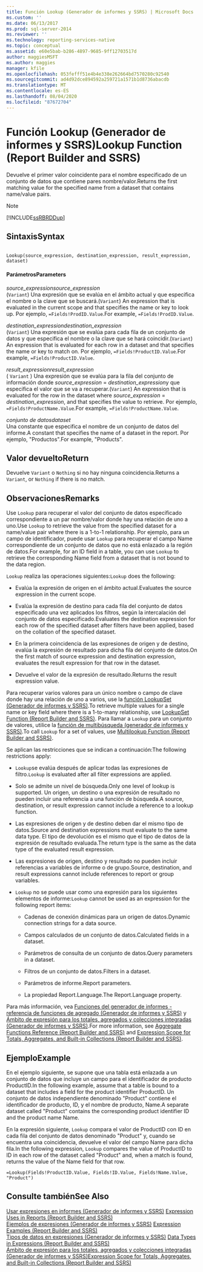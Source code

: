 ```yaml
---
title: Función Lookup (Generador de informes y SSRS) | Microsoft Docs
ms.custom: ''
ms.date: 06/13/2017
ms.prod: sql-server-2014
ms.reviewer: ''
ms.technology: reporting-services-native
ms.topic: conceptual
ms.assetid: e60e5bab-b286-4897-9685-9ff12703517d
author: maggiesMSFT
ms.author: maggies
manager: kfile
ms.openlocfilehash: 053fefff51e4b4e338e262664bd7570280c92540
ms.sourcegitcommit: ad4d92dce894592a259721a1571b1d8736abacdb
ms.translationtype: MT
ms.contentlocale: es-ES
ms.lasthandoff: 08/04/2020
ms.locfileid: "87672704"
---
```

# <a name="lookup-function-report-builder-and-ssrs"></a><span data-ttu-id="b1e1c-102">Función Lookup (Generador de informes y SSRS)</span><span class="sxs-lookup"><span data-stu-id="b1e1c-102">Lookup Function (Report Builder and SSRS)</span></span>
  <span data-ttu-id="b1e1c-103">Devuelve el primer valor coincidente para el nombre especificado de un conjunto de datos que contiene pares nombre/valor.</span><span class="sxs-lookup"><span data-stu-id="b1e1c-103">Returns the first matching value for the specified name from a dataset that contains name/value pairs.</span></span>  
  
> [!NOTE]  
>  [!INCLUDE[ssRBRDDup](../../includes/ssrbrddup-md.md)]  
  
## <a name="syntax"></a><span data-ttu-id="b1e1c-104">Sintaxis</span><span class="sxs-lookup"><span data-stu-id="b1e1c-104">Syntax</span></span>  
  
```  
  
Lookup(source_expression, destination_expression, result_expression, dataset)  
```  
  
#### <a name="parameters"></a><span data-ttu-id="b1e1c-105">Parámetros</span><span class="sxs-lookup"><span data-stu-id="b1e1c-105">Parameters</span></span>  
 <span data-ttu-id="b1e1c-106">*source_expression*</span><span class="sxs-lookup"><span data-stu-id="b1e1c-106">*source_expression*</span></span>  
 <span data-ttu-id="b1e1c-107">(`Variant`) Una expresión que se evalúa en el ámbito actual y que especifica el nombre o la clave que se buscará.</span><span class="sxs-lookup"><span data-stu-id="b1e1c-107">(`Variant`) An expression that is evaluated in the current scope and that specifies the name or key to look up.</span></span> <span data-ttu-id="b1e1c-108">Por ejemplo, `=Fields!ProdID.Value`.</span><span class="sxs-lookup"><span data-stu-id="b1e1c-108">For example, `=Fields!ProdID.Value`.</span></span>  
  
 <span data-ttu-id="b1e1c-109">*destination_expression*</span><span class="sxs-lookup"><span data-stu-id="b1e1c-109">*destination_expression*</span></span>  
 <span data-ttu-id="b1e1c-110">(`Variant`) Una expresión que se evalúa para cada fila de un conjunto de datos y que especifica el nombre o la clave que se hará coincidir.</span><span class="sxs-lookup"><span data-stu-id="b1e1c-110">(`Variant`) An expression that is evaluated for each row in a dataset and that specifies the name or key to match on.</span></span> <span data-ttu-id="b1e1c-111">Por ejemplo, `=Fields!ProductID.Value`.</span><span class="sxs-lookup"><span data-stu-id="b1e1c-111">For example, `=Fields!ProductID.Value`.</span></span>  
  
 <span data-ttu-id="b1e1c-112">*result_expression*</span><span class="sxs-lookup"><span data-stu-id="b1e1c-112">*result_expression*</span></span>  
 <span data-ttu-id="b1e1c-113">( `Variant` ) Una expresión que se evalúa para la fila del conjunto de información donde *source_expression*  =  *destination_expression*y que especifica el valor que se va a recuperar.</span><span class="sxs-lookup"><span data-stu-id="b1e1c-113">(`Variant`) An expression that is evaluated for the row in the dataset where *source_expression* = *destination_expression*, and that specifies the value to retrieve.</span></span> <span data-ttu-id="b1e1c-114">Por ejemplo, `=Fields!ProductName.Value`.</span><span class="sxs-lookup"><span data-stu-id="b1e1c-114">For example, `=Fields!ProductName.Value`.</span></span>  
  
 <span data-ttu-id="b1e1c-115">*conjunto de datos*</span><span class="sxs-lookup"><span data-stu-id="b1e1c-115">*dataset*</span></span>  
 <span data-ttu-id="b1e1c-116">Una constante que especifica el nombre de un conjunto de datos del informe.</span><span class="sxs-lookup"><span data-stu-id="b1e1c-116">A constant that specifies the name of a dataset in the report.</span></span> <span data-ttu-id="b1e1c-117">Por ejemplo, "Productos".</span><span class="sxs-lookup"><span data-stu-id="b1e1c-117">For example, "Products".</span></span>  
  
## <a name="return"></a><span data-ttu-id="b1e1c-118">Valor devuelto</span><span class="sxs-lookup"><span data-stu-id="b1e1c-118">Return</span></span>  
 <span data-ttu-id="b1e1c-119">Devuelve `Variant` o `Nothing` si no hay ninguna coincidencia.</span><span class="sxs-lookup"><span data-stu-id="b1e1c-119">Returns a `Variant`, or `Nothing` if there is no match.</span></span>  
  
## <a name="remarks"></a><span data-ttu-id="b1e1c-120">Observaciones</span><span class="sxs-lookup"><span data-stu-id="b1e1c-120">Remarks</span></span>  
 <span data-ttu-id="b1e1c-121">Use `Lookup` para recuperar el valor del conjunto de datos especificado correspondiente a un par nombre/valor donde hay una relación de uno a uno.</span><span class="sxs-lookup"><span data-stu-id="b1e1c-121">Use `Lookup` to retrieve the value from the specified dataset for a name/value pair where there is a 1-to-1 relationship.</span></span> <span data-ttu-id="b1e1c-122">Por ejemplo, para un campo de identificador, puede usar `Lookup` para recuperar el campo Name correspondiente de un conjunto de datos que no está enlazado a la región de datos.</span><span class="sxs-lookup"><span data-stu-id="b1e1c-122">For example, for an ID field in a table, you can use `Lookup` to retrieve the corresponding Name field from a dataset that is not bound to the data region.</span></span>  
  
 <span data-ttu-id="b1e1c-123">`Lookup` realiza las operaciones siguientes:</span><span class="sxs-lookup"><span data-stu-id="b1e1c-123">`Lookup` does the following:</span></span>  
  
-   <span data-ttu-id="b1e1c-124">Evalúa la expresión de origen en el ámbito actual.</span><span class="sxs-lookup"><span data-stu-id="b1e1c-124">Evaluates the source expression in the current scope.</span></span>  
  
-   <span data-ttu-id="b1e1c-125">Evalúa la expresión de destino para cada fila del conjunto de datos especificado una vez aplicados los filtros, según la intercalación del conjunto de datos especificado.</span><span class="sxs-lookup"><span data-stu-id="b1e1c-125">Evaluates the destination expression for each row of the specified dataset after filters have been applied, based on the collation of the specified dataset.</span></span>  
  
-   <span data-ttu-id="b1e1c-126">En la primera coincidencia de las expresiones de origen y de destino, evalúa la expresión de resultado para dicha fila del conjunto de datos.</span><span class="sxs-lookup"><span data-stu-id="b1e1c-126">On the first match of source expression and destination expression, evaluates the result expression for that row in the dataset.</span></span>  
  
-   <span data-ttu-id="b1e1c-127">Devuelve el valor de la expresión de resultado.</span><span class="sxs-lookup"><span data-stu-id="b1e1c-127">Returns the result expression value.</span></span>  
  
 <span data-ttu-id="b1e1c-128">Para recuperar varios valores para un único nombre o campo de clave donde hay una relación de uno a varios, use la [función LookupSet &#40;Generador de informes y SSRS&#41;](report-builder-functions-lookupset-function.md).</span><span class="sxs-lookup"><span data-stu-id="b1e1c-128">To retrieve multiple values for a single name or key field where there is a 1-to-many relationship, use [LookupSet Function &#40;Report Builder and SSRS&#41;](report-builder-functions-lookupset-function.md).</span></span> <span data-ttu-id="b1e1c-129">Para llamar a `Lookup` para un conjunto de valores, utilice la [función de multibúsqueda &#40;generador de informes y SSRS&#41;](report-builder-functions-lookup-function.md).</span><span class="sxs-lookup"><span data-stu-id="b1e1c-129">To call `Lookup` for a set of values, use [Multilookup Function &#40;Report Builder and SSRS&#41;](report-builder-functions-lookup-function.md).</span></span>  
  
 <span data-ttu-id="b1e1c-130">Se aplican las restricciones que se indican a continuación:</span><span class="sxs-lookup"><span data-stu-id="b1e1c-130">The following restrictions apply:</span></span>  
  
-   <span data-ttu-id="b1e1c-131">`Lookup`se evalúa después de aplicar todas las expresiones de filtro.</span><span class="sxs-lookup"><span data-stu-id="b1e1c-131">`Lookup` is evaluated after all filter expressions are applied.</span></span>  
  
-   <span data-ttu-id="b1e1c-132">Solo se admite un nivel de búsqueda.</span><span class="sxs-lookup"><span data-stu-id="b1e1c-132">Only one level of lookup is supported.</span></span> <span data-ttu-id="b1e1c-133">Un origen, un destino o una expresión de resultado no pueden incluir una referencia a una función de búsqueda.</span><span class="sxs-lookup"><span data-stu-id="b1e1c-133">A source, destination, or result expression cannot include a reference to a lookup function.</span></span>  
  
-   <span data-ttu-id="b1e1c-134">Las expresiones de origen y de destino deben dar el mismo tipo de datos.</span><span class="sxs-lookup"><span data-stu-id="b1e1c-134">Source and destination expressions must evaluate to the same data type.</span></span> <span data-ttu-id="b1e1c-135">El tipo de devolución es el mismo que el tipo de datos de la expresión de resultado evaluada.</span><span class="sxs-lookup"><span data-stu-id="b1e1c-135">The return type is the same as the data type of the evaluated result expression.</span></span>  
  
-   <span data-ttu-id="b1e1c-136">Las expresiones de origen, destino y resultado no pueden incluir referencias a variables de informe o de grupo.</span><span class="sxs-lookup"><span data-stu-id="b1e1c-136">Source, destination, and result expressions cannot include references to report or group variables.</span></span>  
  
-   <span data-ttu-id="b1e1c-137">`Lookup` no se puede usar como una expresión para los siguientes elementos de informe:</span><span class="sxs-lookup"><span data-stu-id="b1e1c-137">`Lookup` cannot be used as an expression for the following report items:</span></span>  
  
    -   <span data-ttu-id="b1e1c-138">Cadenas de conexión dinámicas para un origen de datos.</span><span class="sxs-lookup"><span data-stu-id="b1e1c-138">Dynamic connection strings for a data source.</span></span>  
  
    -   <span data-ttu-id="b1e1c-139">Campos calculados de un conjunto de datos.</span><span class="sxs-lookup"><span data-stu-id="b1e1c-139">Calculated fields in a dataset.</span></span>  
  
    -   <span data-ttu-id="b1e1c-140">Parámetros de consulta de un conjunto de datos.</span><span class="sxs-lookup"><span data-stu-id="b1e1c-140">Query parameters in a dataset.</span></span>  
  
    -   <span data-ttu-id="b1e1c-141">Filtros de un conjunto de datos.</span><span class="sxs-lookup"><span data-stu-id="b1e1c-141">Filters in a dataset.</span></span>  
  
    -   <span data-ttu-id="b1e1c-142">Parámetros de informe.</span><span class="sxs-lookup"><span data-stu-id="b1e1c-142">Report parameters.</span></span>  
  
    -   <span data-ttu-id="b1e1c-143">La propiedad Report.Language.</span><span class="sxs-lookup"><span data-stu-id="b1e1c-143">The Report.Language property.</span></span>  
  
 <span data-ttu-id="b1e1c-144">Para más información, vea [Funciones del generador de informes - referencia de funciones de agregado &#40;Generador de informes y SSRS&#41;](report-builder-functions-aggregate-functions-reference.md) y [Ámbito de expresión para los totales, agregados y colecciones integradas &#40;Generador de informes y SSRS&#41;](expression-scope-for-totals-aggregates-and-built-in-collections.md).</span><span class="sxs-lookup"><span data-stu-id="b1e1c-144">For more information, see [Aggregate Functions Reference &#40;Report Builder and SSRS&#41;](report-builder-functions-aggregate-functions-reference.md) and [Expression Scope for Totals, Aggregates, and Built-in Collections &#40;Report Builder and SSRS&#41;](expression-scope-for-totals-aggregates-and-built-in-collections.md).</span></span>  
  
## <a name="example"></a><span data-ttu-id="b1e1c-145">Ejemplo</span><span class="sxs-lookup"><span data-stu-id="b1e1c-145">Example</span></span>  
 <span data-ttu-id="b1e1c-146">En el ejemplo siguiente, se supone que una tabla está enlazada a un conjunto de datos que incluye un campo para el identificador de producto ProductID.</span><span class="sxs-lookup"><span data-stu-id="b1e1c-146">In the following example, assume that a table is bound to a dataset that includes a field for the product identifier ProductID.</span></span> <span data-ttu-id="b1e1c-147">Un conjunto de datos independiente denominado "Product" contiene el identificador de producto, ID, y el nombre de producto, Name.</span><span class="sxs-lookup"><span data-stu-id="b1e1c-147">A separate dataset called "Product" contains the corresponding product identifier ID and the product name Name.</span></span>  
  
 <span data-ttu-id="b1e1c-148">En la expresión siguiente, `Lookup` compara el valor de ProductID con ID en cada fila del conjunto de datos denominado "Product" y, cuando se encuentra una coincidencia, devuelve el valor del campo Name para dicha fila.</span><span class="sxs-lookup"><span data-stu-id="b1e1c-148">In the following expression, `Lookup` compares the value of ProductID to ID in each row of the dataset called "Product" and, when a match is found, returns the value of the Name field for that row.</span></span>  
  
```  
=Lookup(Fields!ProductID.Value, Fields!ID.Value, Fields!Name.Value, "Product")  
```  
  
## <a name="see-also"></a><span data-ttu-id="b1e1c-149">Consulte también</span><span class="sxs-lookup"><span data-stu-id="b1e1c-149">See Also</span></span>  
 <span data-ttu-id="b1e1c-150">[Usar expresiones en informes &#40;Generador de informes y SSRS&#41;](expression-uses-in-reports-report-builder-and-ssrs.md) </span><span class="sxs-lookup"><span data-stu-id="b1e1c-150">[Expression Uses in Reports &#40;Report Builder and SSRS&#41;](expression-uses-in-reports-report-builder-and-ssrs.md) </span></span>  
 <span data-ttu-id="b1e1c-151">[Ejemplos de expresiones &#40;Generador de informes y SSRS&#41;](expression-examples-report-builder-and-ssrs.md) </span><span class="sxs-lookup"><span data-stu-id="b1e1c-151">[Expression Examples &#40;Report Builder and SSRS&#41;](expression-examples-report-builder-and-ssrs.md) </span></span>  
 <span data-ttu-id="b1e1c-152">[Tipos de datos en expresiones &#40;Generador de informes y SSRS&#41;](expressions-report-builder-and-ssrs.md) </span><span class="sxs-lookup"><span data-stu-id="b1e1c-152">[Data Types in Expressions &#40;Report Builder and SSRS&#41;](expressions-report-builder-and-ssrs.md) </span></span>  
 [<span data-ttu-id="b1e1c-153">Ámbito de expresión para los totales, agregados y colecciones integradas &#40;Generador de informes y SSRS&#41;</span><span class="sxs-lookup"><span data-stu-id="b1e1c-153">Expression Scope for Totals, Aggregates, and Built-in Collections &#40;Report Builder and SSRS&#41;</span></span>](expression-scope-for-totals-aggregates-and-built-in-collections.md)  
  
  
